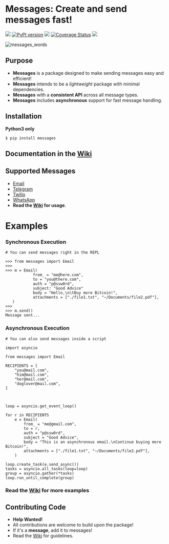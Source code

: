 # Messages: Create and send messages fast!
[![](https://img.shields.io/badge/built%20with-Python3-red.svg)](https://www.python.org/)
[![PyPI version](https://badge.fury.io/py/messages.svg)](https://badge.fury.io/py/messages)
[![](https://app.travis-ci.com/HomeMadePy/messages.svg?branch=master)](https://app.travis-ci.com/github/HomeMadePy/messages)
[![Coverage Status](https://coveralls.io/repos/github/HomeMadePy/messages/badge.svg?branch=master)](https://coveralls.io/github/HomeMadePy/messages?branch=master)
[![](https://img.shields.io/badge/license-MIT-blue.svg)](https://github.com/HomeMadePy/messages/blob/master/LICENSE)

![messages_words](https://user-images.githubusercontent.com/18299151/48576493-c0a68380-e925-11e8-9322-eb5bd67858a4.png)

## Purpose
- **Messages** is a package designed to make sending messages easy and efficient!
- **Messages** intends to be a _lightweight_ package with minimal dependencies.
- **Messages** with a **consistent API** across all message types. 
- **Messages** includes **asynchronous** support for fast message handling.

## Installation
**Python3 only**
```shell
$ pip install messages
```

## Documentation in the [Wiki](https://github.com/HomeMadePy/messages/wiki)

## Supported Messages
* [Email](https://github.com/HomeMadePy/messages/wiki/Email)
* [Telegram](https://github.com/HomeMadePy/messages/wiki/TelegramBot)
* [Twilio](https://github.com/HomeMadePy/messages/wiki/Twilio)
* [WhatsApp](https://github.com/HomeMadePy/messages/wiki/WhatsApp)
* **Read the [Wiki](https://github.com/HomeMadePy/messages/wiki) for usage**.


# Examples
### Synchronous Execution
```python3
# You can send messages right in the REPL

>>> from messages import Email
>>> 
>>> m = Email(
            from_ = "me@here.com",
            to = "you@there.com",
            auth = "p@ssw0rd",   
            subject: "Good Advice"
            body = "Hello,\n\tBuy more Bitcoin!",
            attachments = ["./file1.txt", "~/Documents/file2.pdf"],
   )
>>>
>>> m.send()        
Message sent...
```

### Asynchronous Execution
```python3
# You can also send messages inside a script

import asyncio

from messages import Email

RECIPIENTS = [
    "you@mail.com",
    "him@mail.com",
    "her@mail.com",
    "doglover@mail.com",
]



loop = asyncio.get_event_loop()

for r in RECIPIENTS
    e = Email(
        from_ = "me@gmail.com",
        to = r,
        auth = "p@ssw0rd",
        subject = "Good Advice",
        body = "This is an asynchronous email.\nContinue buying more Bitcoin!",
        attachments = ["./file1.txt", "~/Documents/file2.pdf"],
    )
    
loop.create_task(e.send_async())
tasks = asyncio.all_tasks(loop=loop)
group = asyncio.gather(*tasks)
loop.run_until_complete(group)
```

### **Read** the [Wiki](https://github.com/HomeMadePy/messages/wiki) for **more examples**


## Contributing Code

* **Help Wanted!**
* All contributions are welcome to build upon the package!
* If it's a **message**, add it to messages!
* Read the [Wiki](https://github.com/HomeMadePy/messages/wiki) for guidelines.
